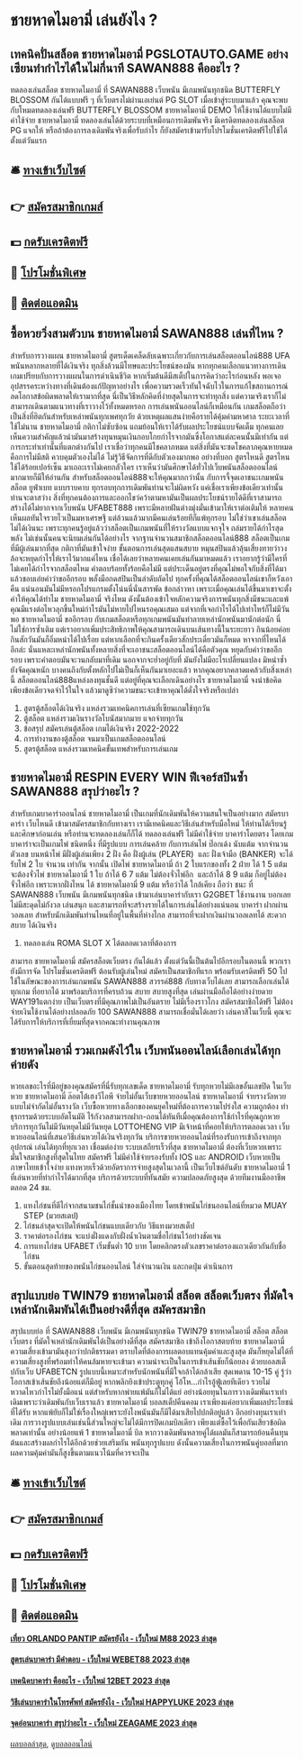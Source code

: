 # ชายหาดไมอามี่ เล่นยังไง ?
## เทคนิคปั่นสล็อต ชายหาดไมอามี่ PGSLOTAUTO.GAME อย่างเซียนทำกำไรได้ในไม่กี่นาที SAWAN888 คืออะไร ?
ทดลองเล่นสล็อต ชายหาดไมอามี่ ที่ SAWAN888 เว็บพนัน มีเกมพนันทุกชนิด BUTTERFLY BLOSSOM กันได้แบบฟรี ๆ ที่เว็บตรงไม่ผ่านเอเย่นต์ PG SLOT เมื่อเข้าสู่ระบบมาแล้ว คุณจะพบกับโหมดทดลองเล่นฟรี BUTTERFLY BLOSSOM ชายหาดไมอามี่ DEMO ให้ใช้งานได้แบบไม่มีค่าใช้จ่าย ชายหาดไมอามี่ ทดลองเล่นได้ด้วยระบบที่เหมือนการเดิมพันจริง มีเครดิตทดลองเล่นสล็อต PG แจกให้ หรือถ้าต้องการลงเดิมพันจริงเพื่อรับกำไร ก็ยังสมัครเข้ามารับโปรโมชั่นเครดิตฟรีไปใช้ได้ตั้งแต่วันแรก

## 🛎 [ทางเข้าเว็บไซต์](https://bit.ly/3SdLNi2)
## 👉 [สมัครสมาชิกเกมส์](https://bit.ly/3SdLNi2)
## 💵 [กดรับเครดิตฟรี](https://bit.ly/3dyRKHj)
## 👑 [โปรโมชั่นพิเศษ](https://bit.ly/3dyRKHj)
## 📱 [ติดต่อแอดมิน](https://bit.ly/3dyRKHj)

## ซื้อหวยวิ่งสามตัวบน ชายหาดไมอามี่ SAWAN888 เล่นที่ไหน ?
สำหรับการวางแผน ชายหาดไมอามี่ สูตรเด็ดเคล็ดลับเฉพาะเกี่ยวกับการเล่นสล็อตออนไลน์888 UFA พนันหลากหลายที่ได้เงินจริง ทุกสิ่งล้วนมีโทษและประโยชน์ของมัน หากทุกคนเลือกแนวทางการเดินเกมเปรียบกับการวางแผนในการดำเนินชีวิต หากเริ่มต้นดีมีสเต็ปในการคิดว่าอะไรก่อนหลัง พอเจออุปสรรคระหว่างทางที่เดินต้องแก้ปัญหาอย่างไร เพื่อความรวดเร็วทันใจฉับไวในการแก้ไขสถานการณ์ ลดโอกาสข้อผิดพลาดให้เรามากที่สุด นี่เป็นวิธีหลักคิดที่ง่ายสุดในการจะทำทุกสิ่ง แต่ความจริงเราก็ไม่สามารถเดินตามแนวทางที่เราวางไว้ทั้งหมดหรอก การเล่นพนันออนไลน์ก็เหมือนกัน เกมสล็อตถือว่าเป็นสิ่งที่ฮิตกันสำหรับเหล่าพนันทุกเพศทุกวัย ด้วยเหตุผลแสนง่ายคือรายได้คุ้มค่ามหาศาล ระยะเวลาที่ใช้ไม่นาน ชายหาดไมอามี่ กติกาไม่ซับซ้อน แถมย้อนให้เราได้รับผลประโยชน์แบบจัดเต็ม ทุกคนเลยเห็นความสำคัญแล้วนำมันมาสร้างทุนหมุนเงินกอบโกยกำไรจากมันซึ่งโอกาสแต่ละคนนั้นมีเท่ากัน แต่การกระทำเท่านั้นที่แตกต่างกันไป เราเชื่อว่าทุกคนมีโชคลาภหมด แต่สิ่งที่มันจะซดโชคลาภคุณหายหมดคือการไม่มีสติ ควบคุมตัวเองไม่ได้ ไม่รู้วิธีจัดการที่ดีกับตัวเองมากพอ อย่างที่บอก สูตรไหนดี สูตรไหนใช้ได้ร้อยเปอร์เซ็น มาเถอะเราไม่เคยกลัวใคร เราเห็นว่ามันศึกษาได้ทั่วไปเว็บพนันสล็อตออนไลน์มากมายก็มีให้อ่านกัน สำหรับสล็อตออนไลน์888จะให้คุณมากกว่านั้น กับการจี้จุดเอาชนะเกมพนันสล็อต ยูฟ่าเบท แบบราบคาบ ทุกรอบทุกการเดิมพันท่านจะไม่ผิดหวัง แค่เชื่อเราเพียงข้อเดียวเท่านั้นท่านจะตาสว่าง สิ่งที่ทุกคนต้องการและออกไขว่คว้าตามหามันเป็นผลประโยชน์รายได้ดีที่เราสามารถสร้างได้ไม่ยากจากเว็บพนัน UFABET888 เพราะมีหลายฝันต่างมุ่งมั่นเข้ามาให้เราต่อเติมให้ หลายคนเห็นผลทันใจรวยไวเป็นมหาเศรษฐี แต่ล้วนแล้วมากมีคนเล่นร้อยทีก็แพ้ทุกรอบ ไม่ใช่ว่าเขาเล่นสล็อตไม่ได้เงินนะ เพราะทุกคนรู้อยู่แล้วว่าสล็อตเป็นเกมพนันที่ให้รางวัลแบบแจกจุใจ ถล่มรายได้กำไรสุดพลัง ไม่เช่นนั้นคนจะนิยมเล่นกันได้อย่างไร จากฐานจำนวนสมาชิกสล็อตออนไลน์888 สล็อตเป็นเกมที่มีผู้เล่นมากที่สุด กติกาที่มันเข้าใจง่าย ขั้นตอนการเล่นสุดแสนสบาย หมุนสปินแล้วลุ้นเสี่ยงทายว่าวงล้อจะหยุดกำไรให้เราไว้มากแค่ไหน
เชื่อได้เลยว่าหลายคนเคยเล่นกันมาหมดแล้ว เราอยากรู้ว่ามีใครที่ไม่เคยได้กำไรจากสล็อตไหม คำตอบร้อยทั้งร้อยคือไม่มี แต่ประเด็นอยู่ตรงที่คุณไม่พอใจกับสิ่งที่ได้มา แล้วชอบเอ่ยคำว่าขออีกรอบ พลั้งมือกดสปินเป็นลำดับถัดไป ทุกครั้งที่คุณได้สล็อตออนไลน์เขาก็หวังเอาคืน แน่นอนมันไม่มีหรอกโปรแกรมตั้งโน่นนี่นั่นสารพัด ข้อกล่าวหา เพราะเมื่อคุณเล่นได้ขึ้นมาเขาจะตั้งค่าให้คุณได้ทำไม ชายหาดไมอามี่ จริงไหม ดังนั้นต้องเข้าใจหลักความจริงการพนันทุกสิ่งมีชนะและแพ้ คุณมีแรงต่อไหวลุกขึ้นใหม่กำไรมันไม่หายไปไหนรอคุณเสมอ แต่จากที่เจอกำไรได้ไปเท่าไหร่ก็ไม่มีวันพอ ชายหาดไมอามี่ ขออีกรอบ กับเกมสล็อตหรือทุกเกมพนันมันทำลายเหล่านักพนันมานักต่อนัก นี่ไม่ใช่การซ้ำเติม แต่เราอยากเพิ่มประสิทธิภาพให้คุณสามารถเดินบนเส้นทางนี้ในระยะยาว กินน้อยค่อยกินสักวันมันก็อิ่มหนำได้ไปเรื่อย แต่หากเลือกที่จะกินครั้งเดียวสักประเดี๋ยวมันก็หมด หาจากที่ไหนได้อีกล่ะ นั่นแหละเหล่านักพนันทั้งหลายสิ่งที่จะเอาชนะสล็อตออนไลน์ได้คือตัวคุณ หยุดกับคำว่าขออีกรอบ เพราะคำตอบมันจะวนกลับมาที่เดิม นอกจากจะย่ำอยู่กับที่ มันยังไม่มีอะไรเปลี่ยนแปลง มิหนำซ้ำยังจัดคุณหนัก บางคนถึงกับตั้งหลักไปไม่เป็นก็เห็นกันมาเยอะแล้ว หากคุณอยากคลาดแคล้วกับสิ่งเหล่านี้ สล็อตออนไลน์888แหล่งลงทุนชั้นดี แต่อยู่ที่คุณจะเลือกเดินอย่างไร ชายหาดไมอามี่ จงนำข้อคิดเพียงข้อเดียวจดจำไว้ในใจ แล้วมาดูซิว่าความชนะจะเข้าหาคุณได้ดั่งใจจริงหรือเปล่า
1. สูตรตู้สล็อตได้เงินจริง แหล่งรวมเทคนิคการเล่นที่เซียนเกมใช้ทุกวัน
2. ตู้สล็อต แหล่งรวมเงินรางวัลโบนัสมากมาย แจกจ่ายทุกวัน
3. ข้อสรุป สมัครเล่นตู้สล็อต เกมได้เงินจริง 2022-2022
4. การทำงานของตู้สล็อต จนมาเป็นเกมสล็อตออนไลน์
5. สูตรตู้สล็อต แหล่งรวมเทคนิคขั้นเทพสำหรับการเล่นเกม

## ชายหาดไมอามี่ RESPIN EVERY WIN ฟีเจอร์สปินซ้ำ SAWAN888 สรุปว่าอะไร ?
สำหรับเกมบาคาร่าออนไลน์ ชายหาดไมอามี่ เป็นเกมที่นักเดิมพันให้ความสนใจเป็นอย่างมาก สมัครบาคาร่า เว็บไหนดี เข้ามาสมัครสมาชิกกับทางเรา เรามีเทคนิคและวิธีเล่นสำหรับมือใหม่ ให้ท่านได้เรียนรู้ และศึกษาก่อนเล่น หรือท่านจะทดลองเล่นก็ก็ได้ ทดลองเล่นฟรี ไม่มีค่าใช้จ่าย บาคาร่าโดยตรง โดยเกมบาคาร่าจะเป็นเกมไพ่ ชนิดหนึ่ง ที่มีรูปแบบ การเล่นคล้าย กับการเล่นไพ่ ป๊อกเด้ง นับแต้ม จากจำนวนตัวเลข บนหน้าไพ่ มีฝั่งผู้เล่นเพียง 2 ฝั่ง คือ ฝั่งผู้เล่น (PLAYER)  และ ฝั่งเจ้ามือ (BANKER) จะได้รับไพ่ 2 ใบ จำนวน เท่ากัน จากนั้น เปิดไพ่ ชายหาดไมอามี่ ถ้า 2 ใบแรกของทั้ง 2 ฝ่าย ได้ 1 5 แต้ม จะต้องจั่วไพ่ ชายหาดไมอามี่ 1 ใบ ถ้าได้ 6 7 แต้ม ไม่ต้องจั่วไพ่อีก  และถ้าได้ 8 9 แต้ม ก็อยู่ไม่ต้องจั่วไพ่อีก เพราะหากฝั่งไหน ได้ ชายหาดไมอามี่ 9 แต้ม หรือว่าได้ ใกล้เคียง ถือว่า ชนะ ที่ SAWAN888 เว็บพนัน มีเกมพนันทุกชนิด เข้ามาเล่นบาคาร่ากับเรา G2GBET ใช้งานงาน บอกเลยไม่มีสะดุดไม่กังวล เล่นสนุก และสามารถที่จะสร้างรายได้ในการเล่นได้อย่างแน่นอน บาคาร่า ฝากผ่าน วอลเลท สำหรับนักเดิมพันท่านไหนที่อยู่ในพื้นที่ห่างไกล สามารถที่จะฝากเงินผ่านวอลเลทได้ สะดวกสบาย ได้เงินจริง
1. ทดลองเล่น ROMA SLOT X ได้ตลอดเวลาที่ต้องการ

สามารถ ชายหาดไมอามี่ สมัครสล็อตเว็บตรง กันได้แล้ว ตั้งแต่วันนี้เป็นต้นไปอีกรอบในตอนนี้ พวกเรายังมีการจัด โปรโมชั่นเครดิตฟรี ต้อนรับผู้เล่นใหม่ สมัครเป็นสมาชิกทีแรก พร้อมรับเครดิตฟรี 50 ไปใช้ในลัษณะของการเล่นเกมพนัน SAWAN888 สวรรค์888 กับทางเว็บได้เลย สามารถเลือกเล่นได้ทุกเกม ที่อยากได้ มาพร้อมบริการที่ครบถ้วน สบาย สบายสูงที่สุด เล่นผ่านมือถือได้อย่างง่ายดาย WAY191แตกง่าย เป็นเว็บตรงที่มีคุณภาพไม่เป็นอันตราย ไม่มีเรื่องราวโกง สมัครสมาชิกได้ฟรี ไม่ต้องจ่ายเงินใช้งานได้อย่างปลอดภัย 100 SAWAN888 สามารถเชื่อมั่นได้เลยว่า เล่นคาสิโนเว็บนี้ คุณจะได้รับการให้บริการที่เยี่ยมที่สุดจากคณะทำงานคุณภาพ

## ชายหาดไมอามี่ รวมเกมดังไว้ใน เว็บพนันออนไลน์เลือกเล่นได้ทุกค่ายดัง
หวยเลขอะไรที่มีอยู่ของคุณสมัครที่นี่รับทุกเลขเด็ด ชายหาดไมอามี่ รับทุกหวยไม่มีเลขอั้นเลขปิด ในเว็บหวย ชายหาดไมอามี่ ล๊อตโต้เฮงวีไอพี จ่ายไม่อั้นเว็บขายหวยออนไลน์ ชายหาดไมอามี่ จ่ายรางวัลหวยแบบไม่จำกัดไม่อั้นรางวัล เว็บซื้อหวยทางเลือกของคนยุคใหม่ที่ต้องการความโปร่งใส ความถูกต้อง ทำธุรกรรมด้วยระบบอัตโนมัติ ไร้กังวลสามารถฝาก-ถอนได้ทันทีเมื่อคุณต้องการใช้กำไรที่คุณถูกหวย บริการทุกวันไม่มีวันหยุดไม่มีวันหยุด LOTTOHENG VIP มีเจ้าหน้าที่คอยให้บริการตลอดเวลา เว็บหวยออนไลน์ที่เสนอวิธีเล่นหวยได้เงินจริงทุกวัน บริการขายหวยออนไลน์ที่รองรับการเข้าถึงจากทุกอุปกรณ์ เล่นได้ทุกที่ทุกเวลา เชื่อมต่อง่าย ระบบเสถียรเร็วที่สุด ชายหาดไมอามี่ ต้องที่เว็บหวยเพราะมั่นใจสมาชิกสูงที่สุดในไทย สมัครฟรี ไม่มีค่าใช้จ่ายรองรับทั้ง IOS และ ANDROID เว็บหวยเป็นภาษาไทยเข้าใจง่าย แทงหวยเร็วด้วยอัตราการจ่ายสูงสุดในเวลานี้ เป็นเว็บไซต์อันดับ ชายหาดไมอามี่ 1 ที่เล่นหวยที่ทำกำไรได้มากที่สุด บริการด้วยระบบที่ทันสมัย ​​ความปลอดภัยสูงสุด ด้วยทีมงานมืออาชีพตลอด 24 ชม.
1. แทงไก่ชนที่ตีไก่จากสนามชนไก่ชั้นนำของเมืองไทย โดยเข้าพนันไก่ชนออนไลน์ที่หมวด MUAY STEP (มวยสเตป)
2. ไก่ชนล่าสุดจะเปิดให้พนันไก่ชนแบบเดียวกับ วิธีแทงมวยสเต็ป
3. ราคาต่อรองไก่ชน จะแบ่งฝั่งแดงกับฝั่งน้ำเงินตามชื่อไก่ชนไว้อย่างชัดเจน
4. การแทงไก่ชน UFABET เริ่มขั้นต่ำ 10 บาท โดยคลิกตรงตัวเลขราคาต่อรองแถวเดียวกันกับชื่อไก่ชน
5. ขั้นตอนสุดท้ายของพนันไก่ชนออนไลน์ ใส่จำนวนเงิน และกดปุ่ม ดำเนินการ

## สรุปแบบย่อ TWIN79 ชายหาดไมอามี่ สล็อต สล็อตเว็บตรง ที่มัดใจเหล่านักเดิมพันได้เป็นอย่างดีที่สุด สมัครสมาชิก
สรุปแบบย่อ ที่ SAWAN888 เว็บพนัน มีเกมพนันทุกชนิด TWIN79 ชายหาดไมอามี่ สล็อต สล็อตเว็บตรง ที่มัดใจเหล่านักเดิมพันได้เป็นอย่างดีที่สุด สมัครสมาชิก เข้าถึงโอกาสตบท้าย ชายหาดไมอามี่ ความเสี่ยงเข้ามามันสุงกว่าปกติธรรมดา ตราบใดที่ต้องการผลตอบแทนคุ้มค่าและสูงสุด มันก็หยุดไม่ได้ที่ความเสี่ยงสูงที่พร้อมทำให้คนล้มหายจะเข้ามา ความน่าจะเป็นในการเข้าเส้นชัยก็น้อยลง ด้วยบอลสเต็ปกับเว็บ UFABETCN รูปแบบนี้เหมาะสำหรับนักพนันที่มีใจกล้าได้กล้าเสีย สุดเพดาน 10-15 คู่ รู้ว่าโอกาสเข้าเส้นชัยถึงน้อยแต่ก็มีอยู่ หากพลิกยิงเข้าประตูทุกคู่ โอ้โห…กำไรอู้ฟู่เลยทีเดียว รวยไม่หวาดไหวกำไรไม่ยั้งมือแน่ แต่สำหรับหากพ่ายแพ้มันก็ไม่ได้แย่ อย่างน้อยทุนในการวางเดิมพันเราเท่าเดิมเพราะว่าเดิมพันกับเว็บเราแล้ว ชายหาดไมอามี่ บอลสเต็ปคืนคอม เราเพียงแค่อยากเพิ่มผลประโยชน์ที่ได้รับ
หากแพ้ยับก็ไม่ใช่เรื่องใหญ่เพราะยังไงพนันมันก็มีได้มาเสียไปปกติอยู่แล้ว อีกอย่างทุนเราเท่าเดิม การวางรูปแบบเล่นเช่นนี้ส่วนใหญ่จะไม่ได้มีการปิดเกมบิลเดียว เพียงแต่ซื้อไว้เพื่อกันเสียวข้อผิดพลาดเท่านั้น อย่างน้อยแพ้ 1 ชายหาดไมอามี่ บิล หากวางเดิมพันหลายคู่ได้ผลมันก็สามารถย้อนคืนทุนต้นและสร้างผลกำไรได้อีกด้วยช่วยเสริมกัน พนันทุกรูปแบบ ดังนั้นความเสี่ยงในการพนันคู่บอลที่มาก ผลความคุ้มค่ามันก็สูงขึ้นตามแนวโน้มที่ควรจะเป็น

## 🛎 [ทางเข้าเว็บไซต์](https://bit.ly/3SdLNi2)
## 👉 [สมัครสมาชิกเกมส์](https://bit.ly/3SdLNi2)
## 💵 [กดรับเครดิตฟรี](https://bit.ly/3dyRKHj)
## 👑 [โปรโมชั่นพิเศษ](https://bit.ly/3dyRKHj)
## 📱 [ติดต่อแอดมิน](https://bit.ly/3dyRKHj)

#### [เที่ยว ORLANDO PANTIP สมัครยังไง - เว็บใหม่ M88 2023 ล่าสุด](https://atom.io/themes/เที่ยว%20orlando%20pantip%20สมัครยังไง%20-%20เว็บใหม่%20m88%202023%20ล่าสุด)
#### [สูตรเล่นบาคาร่า มีคำตอบ - เว็บใหม่ WEBET88 2023 ล่าสุด](https://atom.io/themes/สูตรเล่นบาคาร่า%20มีคำตอบ%20-%20เว็บใหม่%20webet88%202023%20ล่าสุด)
#### [เทคนิคบาคาร่า คืออะไร - เว็บใหม่ 12BET 2023 ล่าสุด](https://atom.io/themes/เทคนิคบาคาร่า%20คืออะไร%20-%20เว็บใหม่%2012bet%202023%20ล่าสุด)
#### [วิธีเล่นบาคาร่าในโทรศัพท์ สมัครยังไง - เว็บใหม่ HAPPYLUKE 2023 ล่าสุด](https://atom.io/themes/วิธีเล่นบาคาร่าในโทรศัพท์%20สมัครยังไง%20-%20เว็บใหม่%20happyluke%202023%20ล่าสุด)
#### [จุดอ่อนบาคาร่า สรุปว่าอะไร - เว็บใหม่ ZEAGAME 2023 ล่าสุด](https://atom.io/themes/จุดอ่อนบาคาร่า%20สรุปว่าอะไร%20-%20เว็บใหม่%20zeagame%202023%20ล่าสุด)

[ผลบอลล่าสุด](https://siamsport.tv "ผลบอลล่าสุด"), [ดูบอลออนไลน์](https://siamsport.tv/ดูบอลสด "ดูบอลออนไลน์")